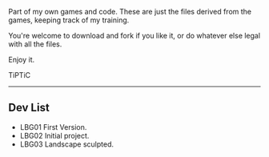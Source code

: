 Part of my own games and code. These are just the files derived from the games, keeping track of my training.

You're welcome to download and fork if you like it, or do whatever else legal with all the files.

Enjoy it.

TiPTiC

--- ---

## Dev List
* LBG01 First Version.
* LBG02 Initial project.
* LBG03 Landscape sculpted.
